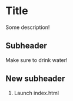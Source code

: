 # Title

Some description!

## Subheader
Make sure to drink water!

## New subheader
1. Launch index.html